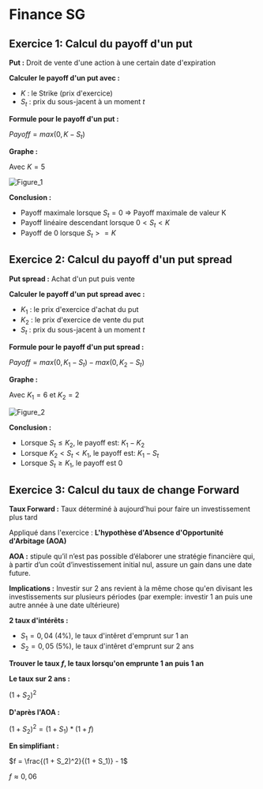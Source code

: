 # Finance SG

## Exercice 1: Calcul du payoff d'un put

**Put :** Droit de vente d'une action à une certain date d'expiration

**Calculer le payoff d'un put avec :**
- $K$ : le Strike (prix d'exercice)
- $S_t$ : prix du sous-jacent à un moment $t$

**Formule pour le payoff d'un put :**

$Payoff = max(0, K - S_t)$

**Graphe :**

Avec $K = 5$

![Figure_1](https://github.com/user-attachments/assets/0f969978-0d7c-4004-ad93-43eddde834bb)

**Conclusion :**
- Payoff maximale lorsque $S_t=0$ => Payoff maximale de valeur K
- Payoff linéaire descendant lorsque $0<S_t<K$
- Payoff de 0 lorsque $S_t>= K$

## Exercice 2: Calcul du payoff d'un put spread

**Put spread :** Achat d'un put puis vente 

**Calculer le payoff d'un put spread avec :**
- $K_1$ : le prix d'exercice d'achat du put
- $K_2$ : le prix d'exercice de vente du put
- $S_t$ : prix du sous-jacent à un moment $t$

**Formule pour le payoff d'un put spread :**

$Payoff = max(0, K_1 - S_t) - max(0, K_2 - S_t)$

**Graphe :**

Avec $K_1 = 6$ et $K_2 = 2$

![Figure_2](https://github.com/user-attachments/assets/9753cc7b-bddf-4a9a-b879-811ad07bb0e5)

**Conclusion :**
- Lorsque $S_t \leq K_2$, le payoff est: $K_1-K_2$
- Lorsque $K_2<S_t<K_1$, le payoff est: $K_1-S_t$
- Lorsque $S_t \geq K_1$, le payoff est 0

## Exercice 3: Calcul du taux de change Forward

**Taux Forward :** Taux déterminé à aujourd'hui pour faire un investissement plus tard

Appliqué dans l'exercice : **L'hypothèse d'Absence d'Opportunité d'Arbitage (AOA)**

**AOA :** stipule qu’il n’est pas possible d’élaborer une stratégie financière qui, à partir d’un coût d’investissement initial nul, assure un gain dans une date future.

**Implications :** Investir sur 2 ans revient à la même chose qu'en divisant les investissements sur plusieurs périodes (par exemple: investir 1 an puis une autre année à une date ultérieure)

**2 taux d'intérêts :**
- $S_1 = 0,04$ (4%), le taux d'intêret d'emprunt sur 1 an
- $S_2 = 0,05$ (5%), le taux d'intêret d'emprunt sur 2 ans

**Trouver le taux $f$, le taux lorsqu'on emprunte 1 an puis 1 an**

**Le taux sur 2 ans :**

$(1 + S_2)^2$

**D'après l'AOA :**

$(1 + S_2)^2 = (1 + S_1) * (1 + f)$

**En simplifiant :**

$f = \frac{(1 + S_2)^2}{(1 + S_1)} - 1$

$f \approx 0,06$

